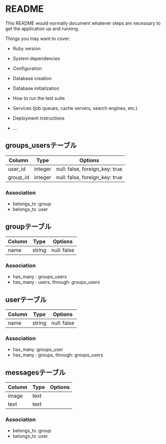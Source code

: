 # README

This README would normally document whatever steps are necessary to get the
application up and running.

Things you may want to cover:

* Ruby version

* System dependencies

* Configuration

* Database creation

* Database initialization

* How to run the test suite

* Services (job queues, cache servers, search engines, etc.)

* Deployment instructions

* ...

## groups_usersテーブル

|Column|Type|Options|
|------|----|-------|
|user_id|integer|null: false, foreign_key: true|
|group_id|integer|null: false, foreign_key: true|

### Association
- belongs_to :group
- belongs_to :user

## groupテーブル
|Column|Type|Options|
|------|----|-------|
|name|string|null: false|

### Association
- has_many : groups_users
- has_many : users, through: groups_users

## userテーブル
|Column|Type|Options|
|------|----|-------|
|name|string|null: false|

### Association
- has_many :groups_user
- has_many : groups, through: groups_users

## messagesテーブル
|Column|Type|Options|
|------|----|-------|
|image|text||
|text|text||

### Association
- belongs_to :group
- belongs_to :user
